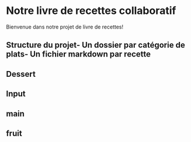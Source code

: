  # Notre livre de recettes collaboratif
 Bienvenue dans notre projet de livre de recettes!
 ## Structure du projet- Un dossier par catégorie de plats- Un fichier markdown par recette
 ## Dessert
 ## Input 
 ## main
 ## fruit 